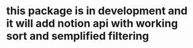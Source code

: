 # this package is in development and it will add notion api with working sort and semplified filtering


